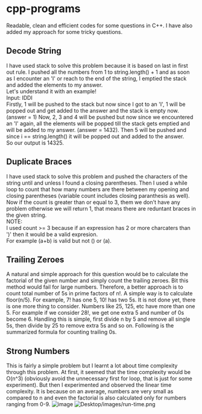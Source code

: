 # cpp-programs
Readable, clean and efficient codes for some questions in C++.
I have also added my approach for some tricky questions.

## Decode String
I have used stack to solve this problem because it is based on last in first out rule. I pushed all the numbers from 1 to string.length() + 1 and as soon as I encounter an 'I' or reach to the end of the string, I emptied the stack and added the elements to my answer.<br> 
Let's understand it with an example!<br>
Input: IDDI<br>
Firstly, 1 will be pushed to the stack but now since I got to an 'I', 1 will be popped out and get added to the answer and the stack is empty now.(answer = 1)
Now, 2, 3 and 4 will be pushed but now since we encountered an 'I' again, all the elements will be popped till the stack gets emptied and will be added to my answer. (answer = 1432). Then 5 will be pushed and since i == string.length() it will be popped out and added to the answer.<br>
So our output is 14325.

## Duplicate Braces
I have used stack to solve this problem and pushed the characters of the string until and unless I found a closing parentheses. Then I used a while loop to count that how many numbers are there between my opening and closing parentheses (variable count includes closing paranthesis as well). Now if the count is greater than or equal to 3, them we don't have any problem otherwise we will return 1, that means there are reduntant braces in the given string.<br>
NOTE:<br> 
I used count >= 3 because if an expression has 2 or more charcaters than ')' then it would be a valid expresion.<br>
For example (a+b) is valid but not () or (a).

## Trailing Zeroes
A natural and simple approach for this question would be to calculate the factorial of the given number and simply count the trailing zeroes. Bit this method would fail for large numbers. Therefore, a better approach is to  count total number of 5s in prime factors of n!. A simple way is to calculate floor(n/5). For example, 7! has one 5, 10! has two 5s. It is not done yet, there is one more thing to consider. Numbers like 25, 125, etc have more than one 5. For example if we consider 28!, we get one extra 5 and number of 0s become 6. Handling this is simple, first divide n by 5 and remove all single 5s, then divide by 25 to remove extra 5s and so on. Following is the summarized formula for counting trailing 0s.
## Strong Numbers
This is fairly a simple problem but I learnt a lot about time complexity through this problem. At first, it seemed that the time complexity would be O(n^3) (obviously avoid the unnecessary first for loop, that is just for some experiment). But then I experimented and observed the linear time complexity. It is because on an average, numbers are very small
as compared to n and even the factorial is also calculated only for numbers ranging from 0-9. 
![image](/Desktop/images/run-time.png)
![Desktop/images/run-time.png](:/d284d66158af466eb433476324ccc81f)
